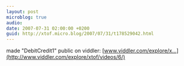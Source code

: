 ```yaml
---
layout: post
microblog: true
audio: 
date: 2007-07-31 02:00:00 +0200
guid: http://xtof.micro.blog/2007/07/31/t178529042.html
---
```

made "DebitCredit1" public on viddler: [www.viddler.com/explore/x...](http://www.viddler.com/explore/xtof/videos/6/)
